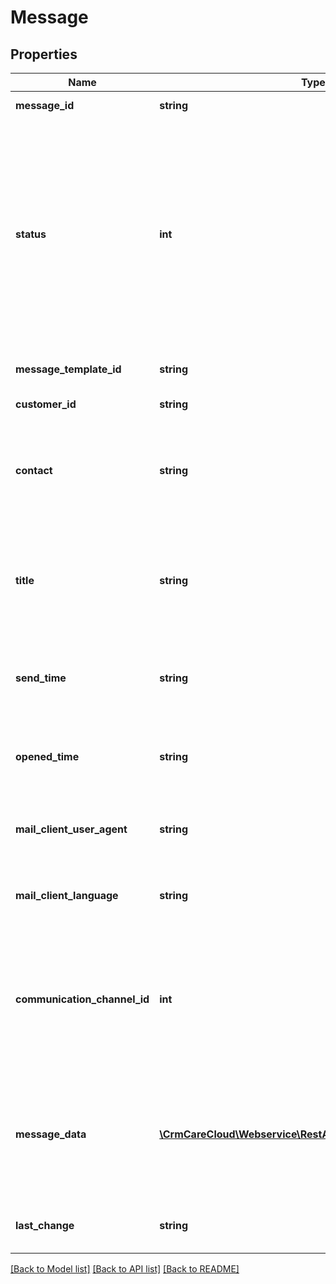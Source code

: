 # Message

## Properties
Name | Type | Description | Notes
------------ | ------------- | ------------- | -------------
**message_id** | **string** | The unique id of the message | [optional] 
**status** | **int** | The status id of the message. *Possible values are: 0 - message was not send / 1- message was send successfully / -1 message was not recieved (it was returned) / -2 message was not recieved (soft bounce) / 2 - an error occured while sending / 4 - customer has no agreements (GDPR)* | [optional] 
**message_template_id** | **string** | The unique id of the message_template | 
**customer_id** | **string** | The unique id of the card holder. | 
**contact** | **string** | Email address or phone number of customer in case of send message to different contact than customer has in database | [optional] 
**title** | **string** | Subject of the email message/ Title of notification message / Preview of the text message . Mandatory only in case of email template | [optional] 
**send_time** | **string** | Date and time when message was send from server to recipient *(YYYY-MM-DD HH:MM:SS)* | [optional] 
**opened_time** | **string** | Date and time when message was opened by recipient *(YYYY-MM-DD HH:MM:SS)* | [optional] 
**mail_client_user_agent** | **string** | User agent of the mail client application where message was opened | [optional] 
**mail_client_language** | **string** | Language of the mail client application where message was opened | [optional] 
**communication_channel_id** | **int** | The unique id of the communication channel. *Possible values are: 1 - email / 2- SMS / 4 - PUSH notification (Apple or Google)/ 5 - internal system notification* | 
**message_data** | [**\CrmCareCloud\Webservice\RestApi\Client\Model\Parameter[]**](Parameter.md) | Message data could contains array of customized paramteres. They may have influence on message display or add values to message | [optional] 
**last_change** | **string** | Date and time of the last change *(YYYY-MM-DD HH:MM:SS)* | [optional] 

[[Back to Model list]](../../README.md#documentation-for-models) [[Back to API list]](../../README.md#documentation-for-api-endpoints) [[Back to README]](../../README.md)

